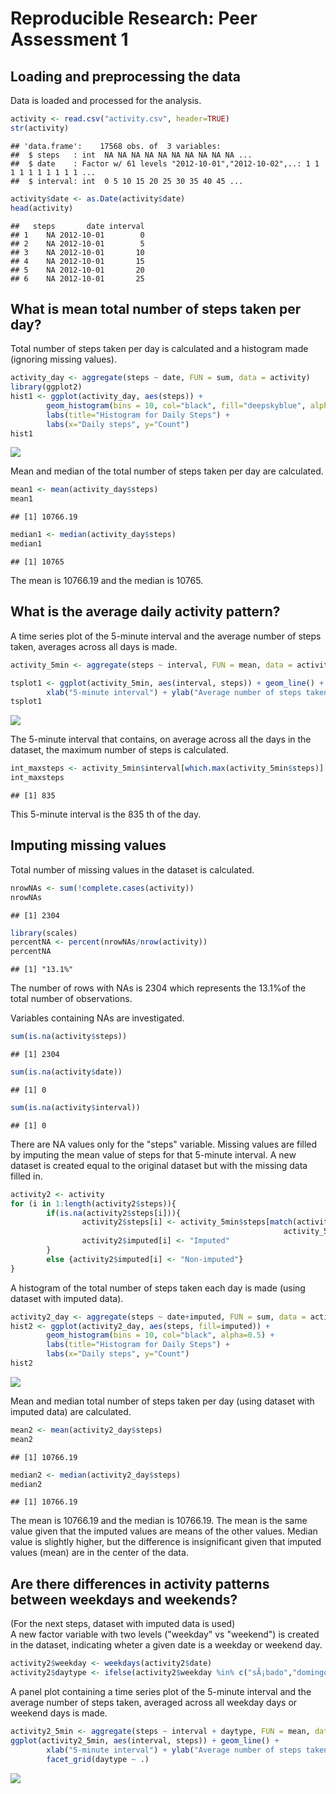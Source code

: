 # Reproducible Research: Peer Assessment 1


## Loading and preprocessing the data
Data is loaded and processed for the analysis.

```r
activity <- read.csv("activity.csv", header=TRUE)
str(activity)
```

```
## 'data.frame':	17568 obs. of  3 variables:
##  $ steps   : int  NA NA NA NA NA NA NA NA NA NA ...
##  $ date    : Factor w/ 61 levels "2012-10-01","2012-10-02",..: 1 1 1 1 1 1 1 1 1 1 ...
##  $ interval: int  0 5 10 15 20 25 30 35 40 45 ...
```

```r
activity$date <- as.Date(activity$date)
head(activity)
```

```
##   steps       date interval
## 1    NA 2012-10-01        0
## 2    NA 2012-10-01        5
## 3    NA 2012-10-01       10
## 4    NA 2012-10-01       15
## 5    NA 2012-10-01       20
## 6    NA 2012-10-01       25
```

## What is mean total number of steps taken per day?
Total number of steps taken per day is calculated and a histogram made (ignoring missing values).

```r
activity_day <- aggregate(steps ~ date, FUN = sum, data = activity)
library(ggplot2)
hist1 <- ggplot(activity_day, aes(steps)) + 
        geom_histogram(bins = 10, col="black", fill="deepskyblue", alpha=0.5) + 
        labs(title="Histogram for Daily Steps") +
        labs(x="Daily steps", y="Count")
hist1
```

![](PA1_template_files/figure-html/unnamed-chunk-2-1.png)<!-- -->

Mean and median of the total number of steps taken per day are calculated.

```r
mean1 <- mean(activity_day$steps)
mean1
```

```
## [1] 10766.19
```

```r
median1 <- median(activity_day$steps)
median1
```

```
## [1] 10765
```
The mean is 10766.19 and the median is 10765.

## What is the average daily activity pattern?
A time series plot of the 5-minute interval and the average number of steps taken, averages across all days is made.

```r
activity_5min <- aggregate(steps ~ interval, FUN = mean, data = activity)

tsplot1 <- ggplot(activity_5min, aes(interval, steps)) + geom_line() +
        xlab("5-minute interval") + ylab("Average number of steps taken")
tsplot1
```

![](PA1_template_files/figure-html/unnamed-chunk-4-1.png)<!-- -->

The 5-minute interval that contains, on average across all the days in the dataset, the maximum number of steps is calculated.

```r
int_maxsteps <- activity_5min$interval[which.max(activity_5min$steps)]
int_maxsteps
```

```
## [1] 835
```

This 5-minute interval is the 835 th of the day.
 
## Imputing missing values
Total number of missing values in the dataset is calculated.

```r
nrowNAs <- sum(!complete.cases(activity))
nrowNAs
```

```
## [1] 2304
```

```r
library(scales)
percentNA <- percent(nrowNAs/nrow(activity))
percentNA
```

```
## [1] "13.1%"
```
The number of rows with NAs is 2304 which represents the 13.1%of the total number of observations.

Variables containing NAs are investigated.

```r
sum(is.na(activity$steps))
```

```
## [1] 2304
```

```r
sum(is.na(activity$date))
```

```
## [1] 0
```

```r
sum(is.na(activity$interval))
```

```
## [1] 0
```
There are NA values only for the "steps" variable. Missing values are filled by imputing the mean value of steps for that 5-minute interval. A new dataset is created equal to the original dataset but with the missing data filled in.

```r
activity2 <- activity
for (i in 1:length(activity2$steps)){
        if(is.na(activity2$steps[i])){
                activity2$steps[i] <- activity_5min$steps[match(activity2$interval[i],
                                                             activity_5min$interval)]
                activity2$imputed[i] <- "Imputed"
        }
        else {activity2$imputed[i] <- "Non-imputed"}
}
```

A histogram of the total number of steps taken each day is made (using dataset with imputed data).

```r
activity2_day <- aggregate(steps ~ date+imputed, FUN = sum, data = activity2)
hist2 <- ggplot(activity2_day, aes(steps, fill=imputed)) + 
        geom_histogram(bins = 10, col="black", alpha=0.5) + 
        labs(title="Histogram for Daily Steps") +
        labs(x="Daily steps", y="Count")
hist2
```

![](PA1_template_files/figure-html/unnamed-chunk-9-1.png)<!-- -->

Mean and median total number of steps taken per day (using dataset with imputed data) are calculated.

```r
mean2 <- mean(activity2_day$steps)
mean2
```

```
## [1] 10766.19
```

```r
median2 <- median(activity2_day$steps)     
median2
```

```
## [1] 10766.19
```
The mean is 10766.19 and the median is 10766.19. The mean is the same value given that the imputed values are means of the other values. Median value is slightly higher, but the difference is insignificant given that imputed values (mean) are in the center of the data.

## Are there differences in activity patterns between weekdays and weekends?
(For the next steps, dataset with imputed data is used)  
A new factor variable with two levels ("weekday" vs "weekend") is created in the dataset, indicating wheter a given date is a weekday or weekend day.

```r
activity2$weekday <- weekdays(activity2$date) 
activity2$daytype <- ifelse(activity2$weekday %in% c("sÃ¡bado","domingo"), "weekend", "weekday")
```
A panel plot containing a time series plot of the 5-minute interval and the average number of steps taken, averaged across all weekday days or weekend days is made.

```r
activity2_5min <- aggregate(steps ~ interval + daytype, FUN = mean, data = activity2)
ggplot(activity2_5min, aes(interval, steps)) + geom_line() +
        xlab("5-minute interval") + ylab("Average number of steps taken") +
        facet_grid(daytype ~ .) 
```

![](PA1_template_files/figure-html/unnamed-chunk-12-1.png)<!-- -->
